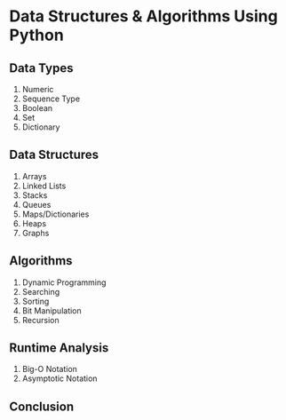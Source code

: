 # Data Structures & Algorithms Using Python

## Data Types
1. Numeric
2. Sequence Type
3. Boolean
4. Set
5. Dictionary

## Data Structures
1. Arrays
2. Linked Lists
3. Stacks
4. Queues
5. Maps/Dictionaries
6. Heaps
7. Graphs

## Algorithms
1. Dynamic Programming
2. Searching
3. Sorting
4. Bit Manipulation
5. Recursion

## Runtime Analysis
1. Big-O Notation
2. Asymptotic Notation

## Conclusion
